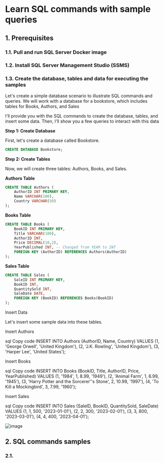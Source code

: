 # Learn SQL commands with sample queries

## 1. Prerequisites

### 1.1. Pull and run SQL Server Docker image 


### 1.2. Install SQL Server Management Studio (SSMS)


### 1.3. Create the database, tables and data for executing the samples

Let's create a simple database scenario to illustrate SQL commands and queries. We will work with a database for a bookstore, which includes tables for Books, Authors, and Sales

I'll provide you with the SQL commands to create the database, tables, and insert some data. Then, I'll show you a few queries to interact with this data

**Step 1: Create Database**

First, let's create a database called Bookstore.

```sql
CREATE DATABASE Bookstore;
```

**Step 2: Create Tables**

Now, we will create three tables: Authors, Books, and Sales.

**Authors Table**

```sql
CREATE TABLE Authors (
    AuthorID INT PRIMARY KEY,
    Name VARCHAR(100),
    Country VARCHAR(50)
);
```

**Books Table**

```sql
CREATE TABLE Books (
    BookID INT PRIMARY KEY,
    Title VARCHAR(100),
    AuthorID INT,
    Price DECIMAL(10,2),
    YearPublished INT, -- Changed from YEAR to INT
    FOREIGN KEY (AuthorID) REFERENCES Authors(AuthorID)
);
```

**Sales Table**

```sql
CREATE TABLE Sales (
    SaleID INT PRIMARY KEY,
    BookID INT,
    QuantitySold INT,
    SaleDate DATE,
    FOREIGN KEY (BookID) REFERENCES Books(BookID)
);
```
Insert Data

Let's insert some sample data into these tables.

Insert Authors

sql
Copy code
INSERT INTO Authors (AuthorID, Name, Country) VALUES
(1, 'George Orwell', 'United Kingdom'),
(2, 'J.K. Rowling', 'United Kingdom'),
(3, 'Harper Lee', 'United States');

Insert Books

sql
Copy code
INSERT INTO Books (BookID, Title, AuthorID, Price, YearPublished) VALUES
(1, '1984', 1, 8.99, '1949'),
(2, 'Animal Farm', 1, 6.99, '1945'),
(3, 'Harry Potter and the Sorcerer''s Stone', 2, 10.99, '1997'),
(4, 'To Kill a Mockingbird', 3, 7.99, '1960');

Insert Sales

sql
Copy code
INSERT INTO Sales (SaleID, BookID, QuantitySold, SaleDate) VALUES
(1, 1, 500, '2023-01-01'),
(2, 2, 300, '2023-02-01'),
(3, 3, 800, '2023-03-01'),
(4, 4, 400, '2023-04-01');

![image](https://github.com/luiscoco/SQL-Commands/assets/32194879/f8821aad-e698-42ea-9ce7-1796aa586c4b)


## 2. SQL commands samples


### 2.1. 
